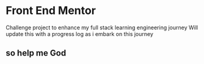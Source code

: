 # Front End Mentor
 Challenge project to enhance my full stack learning engineering journey
 Will update this with a progress log as i embark on this journey

 ## so help me God

